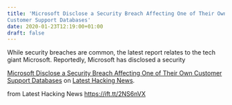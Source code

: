 ```yaml
---
title: 'Microsoft Disclose a Security Breach Affecting One of Their Own
Customer Support Databases'
date: 2020-01-23T12:19:00+01:00
draft: false
---
```


While security breaches are common, the latest report relates to the tech giant Microsoft. Reportedly, Microsoft has disclosed a security

[Microsoft Disclose a Security Breach Affecting One of Their Own Customer Support Databases](https://latesthackingnews.com/2020/01/23/microsoft-disclose-a-security-breach-affecting-one-of-their-own-customer-support-databases/) on [Latest Hacking News](https://latesthackingnews.com).

  
  
from Latest Hacking News https://ift.tt/2NS6nVX